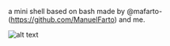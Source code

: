 a mini shell based on bash made by @mafarto- (https://github.com/ManuelFarto) and me.


![alt text](https://github.com/gordobil/minishell_42/blob/main/pdfs/banner_minishell.png?raw=true)
